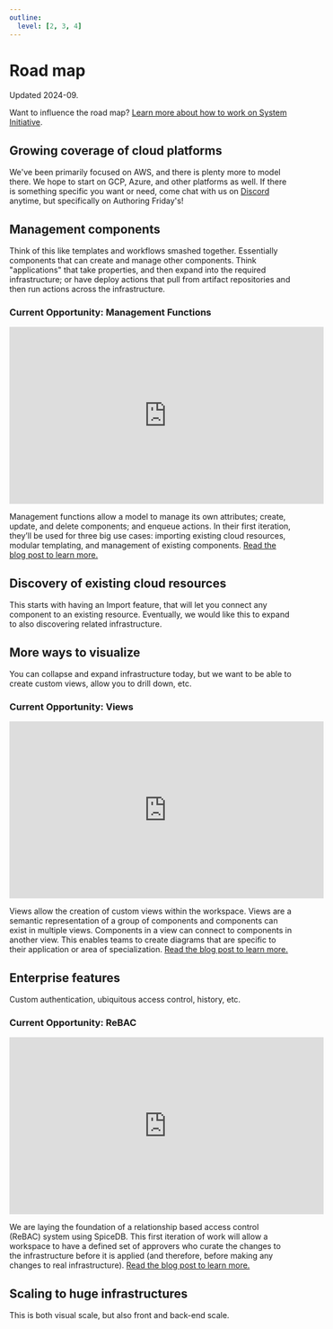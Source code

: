 ```yaml
---
outline:
  level: [2, 3, 4]
---
```


# Road map

Updated 2024-09.

Want to influence the road map? [Learn more about how to work on System Initiative](../explanation/working-on-si.md).

## Growing coverage of cloud platforms

We've been primarily focused on AWS, and there is plenty more to model there.
We hope to start on GCP, Azure, and other platforms as well. If there is
something specific you want or need, come chat with us on
[Discord](https://discord.com/invite/q6H2ZyFh) anytime, but specifically
on Authoring Friday's!

## Management components

Think of this like templates and workflows smashed together. Essentially
components that can create and manage other components. Think "applications"
that take properties, and then expand into the required infrastructure; or have
deploy actions that pull from artifact repositories and then run actions across
the infrastructure.

### Current Opportunity: Management Functions

<iframe width="560" height="315" src="https://www.youtube.com/embed/GKOtMulPTMc?si=o7GVGMXeKcr37-g_" title="YouTube video player" frameborder="0" allow="accelerometer; autoplay; clipboard-write; encrypted-media; gyroscope; picture-in-picture; web-share" referrerpolicy="strict-origin-when-cross-origin" allowfullscreen></iframe>

Management functions allow a model to manage its own attributes; create,
update, and delete components; and enqueue actions. In their first iteration,
they’ll be used for three big use cases: importing existing cloud resources,
modular templating, and management of existing components. [Read the blog post to learn more.](https://www.systeminit.com/blog/opportunity-management-functions)

## Discovery of existing cloud resources

This starts with having an Import feature, that will let you connect any
component to an existing resource. Eventually, we would like this to expand
to also discovering related infrastructure.

## More ways to visualize

You can collapse and expand infrastructure today, but we want to be able to
create custom views, allow you to drill down, etc.

### Current Opportunity: Views

<iframe width="560" height="315" src="https://www.youtube.com/embed/qpNxaAojuzI?si=XLnnJy7uWF4ruEVY" title="YouTube video player" frameborder="0" allow="accelerometer; autoplay; clipboard-write; encrypted-media; gyroscope; picture-in-picture; web-share" referrerpolicy="strict-origin-when-cross-origin" allowfullscreen></iframe>

Views allow the creation of custom views within the workspace. Views are a
semantic representation of a group of components and components can exist in
multiple views. Components in a view can connect to components in another view.
This enables teams to create diagrams that are specific to their application or
area of specialization.
[Read the blog post to learn more.](https://www.systeminit.com/blog/opportunity-views)

## Enterprise features

Custom authentication, ubiquitous access control, history, etc.

### Current Opportunity: ReBAC

<iframe width="560" height="315" src="https://www.youtube.com/embed/QlWaeJH74Bo?si=uBXbQ5kyeynFSzjQ" title="YouTube video player" frameborder="0" allow="accelerometer; autoplay; clipboard-write; encrypted-media; gyroscope; picture-in-picture; web-share" referrerpolicy="strict-origin-when-cross-origin" allowfullscreen></iframe>

We are laying the foundation of a relationship based access control (ReBAC)
system using SpiceDB. This first iteration of work will allow a workspace to
have a defined set of approvers who curate the changes to the infrastructure
before it is applied (and therefore, before making any changes to real
infrastructure).
[Read the blog post to learn more.](https://www.systeminit.com/blog/opportunity-rebac)

## Scaling to huge infrastructures

This is both visual scale, but also front and back-end scale.
